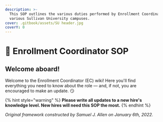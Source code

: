 ```yaml
---
description: >-
  This SOP outlines the various duties performed by Enrollment Coordinators at
  various Sullivan University campuses.
cover: .gitbook/assets/SU header.jpg
coverY: 0
---
```


# 🧭 Enrollment Coordinator SOP

## Welcome aboard!

Welcome to the Enrollment Coordinator (EC) wiki! Here you'll find everything you need to know about the role — and, if not, you are encouraged to make an update. 😏

{% hint style="warning" %}
**Please write all updates to a new hire's knowledge level.  New hires will need this SOP the most.**
{% endhint %}

_Original framework constructed by Samuel J. Allen on January 6th, 2022._

